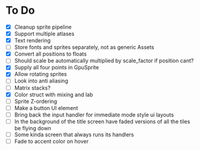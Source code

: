 # To Do

- [x] Cleanup sprite pipeline
- [x] Support multiple atlases
- [x] Text rendering
- [ ] Store fonts and sprites separately, not as generic Assets
- [x] Convert all positions to floats
- [ ] Should scale be automatically multiplied by scale_factor if position cant?
- [x] Supply all four points in GpuSprite
- [x] Allow rotating sprites
- [ ] Look into anti aliasing
- [ ] Matrix stacks?
- [x] Color struct with mixing and lab
- [ ] Sprite Z-ordering
- [ ] Make a button UI element
- [ ] Bring back the input handler for immediate mode style ui layouts
- [ ] In the background of the title screen have faded versions of all the tiles be flying down
- [ ] Some kinda screen that always runs its handlers
- [ ] Fade to accent color on hover
